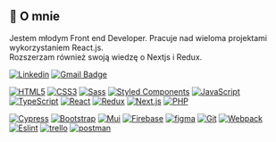 ## 🙍 O mnie 
Jestem młodym Front end Developer. Pracuje nad wieloma projektami wykorzystaniem React.js. <br> 
Rozszerzam również swoją wiedzę o Nextjs i Redux. <br>

[![Linkedin](https://img.shields.io/badge/-LinkedIn-blue?style=flat-square&logo=Linkedin&logoColor=white&link=https://www.linkedin.com/in/tomaszurbankiewicz/)](https://www.linkedin.com/in/tomaszurbankiewicz/)
[![Gmail Badge](https://img.shields.io/badge/-Gmail-c14438?style=flat-square&logo=Gmail&logoColor=white&link=mailto:tomasz.urbankiewicz@gmail.com)](mailto:tomasz.urbankiewicz@gmail.com)

[![HTML5](https://img.shields.io/badge/-HTML5-E34F26?style=flat-square&logo=html5&logoColor=white&link=https://github.com/olafsulich/)](https://github.com/olafsulich/)
[![CSS3](https://img.shields.io/badge/-CSS3-1572B6?style=flat-square&logo=css3&link=https://github.com/olafsulich/)](https://github.com/olafsulich/)
[![Sass](https://img.shields.io/badge/-Sass-0A1A2F?style=flat-square&logo=Sass&logoColor=pink)](https://github.com/olafsulich/)
[![Styled Components](https://img.shields.io/badge/-StyledComponents-0A1A2F?style=flat-square&logo=Styled-Components)](https://github.com/olafsulich/)
[![JavaScript](https://img.shields.io/badge/-JavaScript-0A1A2F?style=flat-square&logo=javascript&link=https://github.com/olafsulich/)](https://github.com/olafsulich/)
[![TypeScript](https://img.shields.io/badge/-TypeScript-1572B6?style=flat-square&logoColor=white&logo=typescript&link=https://github.com/olafsulich/)](https://github.com/olafsulich/)
[![React](https://img.shields.io/badge/-React-0A1A2F?style=flat-square&logo=react)](https://github.com/olafsulich/)
[![Redux](https://img.shields.io/badge/-Redux-0A1A2F?style=flat-square&logo=Redux&logoColor=pink)](https://github.com/olafsulich/)
[![Next.js](https://img.shields.io/badge/-Next.js-0A1A2F?style=flat-square&logo=Next.js&logoColor=white)](https://github.com/olafsulich/)
[![PHP](https://img.shields.io/badge/-php-0A1A2F?style=flat-square&logo=php)](https://github.com/olafsulich/)

[![Cypress](https://img.shields.io/badge/-Cypress-E34F26?style=flat-square&logo=cypress)](https://github.com/olafsulich/)
[![Bootstrap](https://img.shields.io/badge/-Bootstrap-purple?style=flat-square&logo=Bootstrap)](https://github.com/olafsulich/)
[![Mui](https://img.shields.io/badge/-Mui-0A1A2F?style=flat-square&logo=Mui)](https://github.com/olafsulich/)
[![Firebase](https://img.shields.io/badge/-Firebase-E34F26?style=flat-square&logo=Firebase&logoColor=white)](https://github.com/olafsulich/)
[![figma](https://img.shields.io/badge/-figma-0A1A2F?style=flat-square&logo=figma&logoColor=orange)](https://github.com/olafsulich/)
[![Git](https://img.shields.io/badge/-Git-0A1A2F?style=flat-square&logo=git&link=https://github.com/olafsulich/)](https://github.com/olafsulich/)
[![Webpack](https://img.shields.io/badge/-Webpack-blue?style=flat-square&logo=Webpack&logoColor=white)](https://github.com/olafsulich/)
[![Eslint](https://img.shields.io/badge/-Eslint-purple?style=flat-square&logo=Eslint&logoColor=white)](https://github.com/olafsulich/)
[![trello](https://img.shields.io/badge/-trello-blue?style=flat-square&logo=trello&logoColor=white)](https://github.com/olafsulich/)
[![postman](https://img.shields.io/badge/-postman-E34F26?style=flat-square&logo=postman&logoColor=white)](https://github.com/olafsulich/)
<br>

